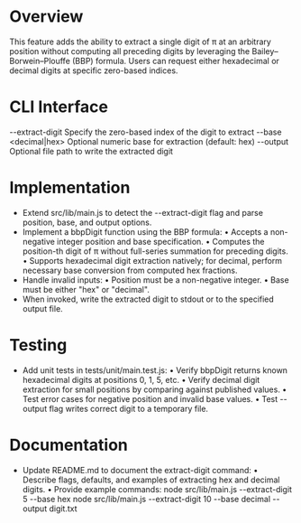 # Overview

This feature adds the ability to extract a single digit of π at an arbitrary position without computing all preceding digits by leveraging the Bailey–Borwein–Plouffe (BBP) formula. Users can request either hexadecimal or decimal digits at specific zero-based indices.

# CLI Interface

--extract-digit <position>   Specify the zero-based index of the digit to extract
--base <decimal|hex>         Optional numeric base for extraction (default: hex)
--output <path>              Optional file path to write the extracted digit

# Implementation

- Extend src/lib/main.js to detect the --extract-digit flag and parse position, base, and output options.
- Implement a bbpDigit function using the BBP formula:
  • Accepts a non-negative integer position and base specification.
  • Computes the position-th digit of π without full-series summation for preceding digits.
  • Supports hexadecimal digit extraction natively; for decimal, perform necessary base conversion from computed hex fractions.
- Handle invalid inputs:
  • Position must be a non-negative integer.
  • Base must be either "hex" or "decimal".
- When invoked, write the extracted digit to stdout or to the specified output file.

# Testing

- Add unit tests in tests/unit/main.test.js:
  • Verify bbpDigit returns known hexadecimal digits at positions 0, 1, 5, etc.
  • Verify decimal digit extraction for small positions by comparing against published values.
  • Test error cases for negative position and invalid base values.
  • Test --output flag writes correct digit to a temporary file.

# Documentation

- Update README.md to document the extract-digit command:
  • Describe flags, defaults, and examples of extracting hex and decimal digits.
  • Provide example commands:
    node src/lib/main.js --extract-digit 5 --base hex
    node src/lib/main.js --extract-digit 10 --base decimal --output digit.txt
